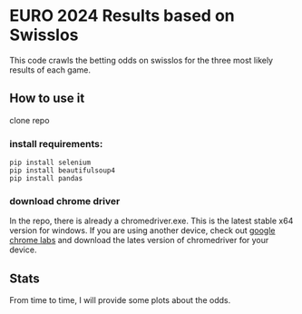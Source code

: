 # EURO 2024 Results based on Swisslos

This code crawls the betting odds on swisslos for the three most likely results of each game.

## How to use it 
clone repo

### install requirements: 
```
pip install selenium
pip install beautifulsoup4
pip install pandas
```
### download chrome driver
In the repo, there is already a chromedriver.exe. This is the latest stable x64 version for windows. 
If you are using another device, check out [google chrome labs](https://googlechromelabs.github.io/chrome-for-testing/) and download the lates version of chromedriver for your device. 

## Stats
From time to time, I will provide some plots about the odds. 
